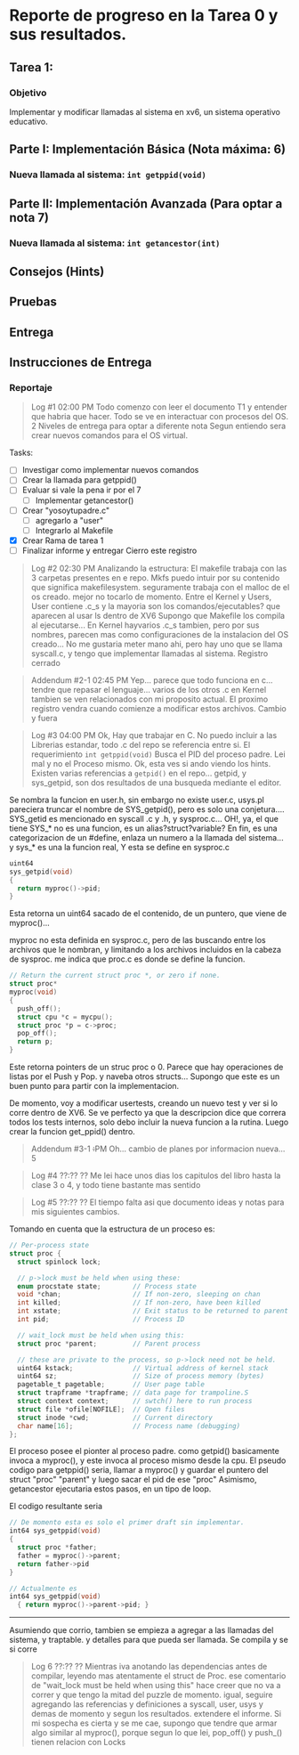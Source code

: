 # Reporte de progreso en la Tarea 0 y sus resultados.


## Tarea 1: 

### Objetivo
Implementar y modificar llamadas al sistema en xv6, un sistema operativo educativo.
## Parte I: Implementación Básica (Nota máxima: 6)
### Nueva llamada al sistema: `int getppid(void)`

## Parte II: Implementación Avanzada (Para optar a nota 7)
### Nueva llamada al sistema: `int getancestor(int)`
## Consejos (Hints)
## Pruebas
## Entrega
## Instrucciones de Entrega


### Reportaje



>Log #1 02:00 PM
Todo comenzo con leer el documento T1 y entender que habria que hacer.
Todo se ve en interactuar con procesos del OS.
2 Niveles de entrega para optar a diferente nota
Segun entiendo sera crear nuevos comandos para el OS virtual.

Tasks:
 - [ ] Investigar como implementar nuevos comandos
 - [ ] Crear la llamada para getppid()
 - [ ] Evaluar si vale la pena ir por el 7
   - [ ] Implementar getancestor()
 - [ ] Crear "yosoytupadre.c"
   - [ ] agregarlo a "user"
   - [ ] Integrarlo al Makefile
 - [x] Crear Rama de tarea 1
 - [ ] Finalizar informe y entregar
 Cierro este registro

>Log #2 02:30 PM
Analizando la estructura:
El makefile trabaja con las 3 carpetas presentes en e repo.
Mkfs puedo intuir por su contenido que significa makefilesystem. seguramente trabaja con el malloc de el os creado. mejor no tocarlo de momento.
Entre el Kernel y Users, User contiene .c_s y la mayoria son los comandos/ejecutables? que aparecen al usar ls dentro de XV6
Supongo que Makefile los compila al ejecutarse...
En Kernel hayvarios .c_s tambien, pero por sus nombres, parecen mas como configuraciones de la instalacion del OS creado...
No me gustaria meter mano ahi, pero hay uno que se llama syscall.c, y tengo que implementar llamadas al sistema. Registro cerrado

>Addendum #2-1 02:45 PM
Yep... parece que todo funciona en c... tendre que repasar el lenguaje... varios de los otros .c en Kernel tambien se ven relacionados con mi proposito actual. El proximo registro vendra cuando comienze a modificar estos archivos. Cambio y fuera

>Log #3 04:00 PM
Ok, Hay que trabajar en C. No puedo incluir a las Librerias estandar, todo .c del repo se referencia entre si.
El requerimiento `int getppid(void)` Busca el PID del proceso padre. Lei mal y no el Proceso mismo. Ok, esta ves si ando viendo los hints. Existen varias referencias a `getpid()` en el repo... getpid, y sys_getpid, son dos resultados de una busqueda mediante el editor.

Se nombra la funcion en user.h, sin embargo no existe user.c, usys.pl pareciera truncar el nombre de SYS_getpid(), pero es solo una conjetura.... SYS_getid es mencionado en syscall .c y .h, y sysproc.c...
OH!, ya, el que tiene SYS_* no es una funcion, es un alias?struct?variable? En fin, es una categorizacion de un #define, enlaza un numero a la llamada del sistema... y sys_* es una la funcion real, Y esta se define en sysproc.c

~~~c
uint64
sys_getpid(void)
{
  return myproc()->pid;
}
~~~
Esta retorna un uint64 sacado de el contenido, de un puntero, que viene de myproc()...

myproc no esta definida en sysproc.c, pero de las buscando entre los archivos que le nombran, y limitando a los archivos incluidos en la cabeza de sysproc. me indica que proc.c es donde se define la funcion.
~~~c
// Return the current struct proc *, or zero if none.
struct proc*
myproc(void)
{
  push_off();
  struct cpu *c = mycpu();
  struct proc *p = c->proc;
  pop_off();
  return p;
}
~~~
Este retorna pointers de un struc proc o 0.
Parece que hay operaciones de listas por el Push y Pop. y naveba otros structs...
Supongo que este es un buen punto para partir con la implementacion.

De momento, voy a modificar usertests, creando un nuevo test y ver si lo corre dentro de XV6. Se ve perfecto ya que la descripcion dice que correra todos los tests internos, solo debo incluir la nueva funcion a la rutina. Luego crear la funcion get_ppid() dentro.
>Addendum #3-1 ~~:~~PM
Oh... cambio de planes por informacion nueva...
5

>Log #4 ??:?? ??
Me lei hace unos dias los capitulos del libro hasta la clase 3 o 4, y todo tiene bastante mas sentido

>Log #5 ??:?? ??
El tiempo falta asi que documento ideas y notas para mis siguientes cambios.

Tomando en cuenta que la estructura de un proceso es:
~~~c
// Per-process state
struct proc {
  struct spinlock lock;

  // p->lock must be held when using these:
  enum procstate state;        // Process state
  void *chan;                  // If non-zero, sleeping on chan
  int killed;                  // If non-zero, have been killed
  int xstate;                  // Exit status to be returned to parent's wait
  int pid;                     // Process ID

  // wait_lock must be held when using this:
  struct proc *parent;         // Parent process

  // these are private to the process, so p->lock need not be held.
  uint64 kstack;               // Virtual address of kernel stack
  uint64 sz;                   // Size of process memory (bytes)
  pagetable_t pagetable;       // User page table
  struct trapframe *trapframe; // data page for trampoline.S
  struct context context;      // swtch() here to run process
  struct file *ofile[NOFILE];  // Open files
  struct inode *cwd;           // Current directory
  char name[16];               // Process name (debugging)
};
~~~
El proceso posee el pionter al proceso padre.
como getpid() basicamente invoca a myproc(), y este invoca al proceso mismo desde la cpu.
El pseudo codigo para getppid() seria, llamar a myproc() y guardar el puntero del struct "proc" "parent"
y luego sacar el pid de ese "proc"
Asimismo, getancestor ejecutaria estos pasos, en un tipo de loop.

El codigo resultante seria
~~~c
// De momento esta es solo el primer draft sin implementar.
int64 sys_getppid(void)
{
  struct proc *father;
  father = myproc()->parent;
  return father->pid
}

// Actualmente es
int64 sys_getppid(void)
  { return myproc()->parent->pid; }
~~~

---
Asumiendo que corrio, tambien se empieza a agregar a las llamadas del sistema, y traptable. y detalles para que pueda ser llamada. Se compila y se si corre

>Log 6 ??:?? ??
Mientras iva anotando las dependencias antes de compilar, leyendo mas atentamente el struct de Proc. ese comentario de "wait_lock must be held when using this" hace creer que no va a correr y que tengo la mitad del puzzle de momento. igual, seguire agregando las referencias y definiciones a syscall, user, usys y demas de momento y segun los resultados. extendere el informe. Si mi sospecha es cierta y se me cae, supongo que tendre que armar algo similar al myproc(), porque segun lo que lei, pop_off() y push_() tienen relacion con Locks
